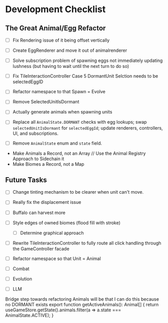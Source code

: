 # Development Checklist


## The Great Animal/Egg Refactor
- [ ] Fix Rendering issue of it being offset vertically
- [ ] Create EggRenderer and move it out of animalrenderer
- [ ] Solve subscription problem of spawning eggs not immediately updating lushness (but having to wait until the next turn to do so)
- [ ] Fix TileInteractionController Case 5 DormantUnit Selction needs to be selectedEggID
- [ ] Refactor namespace to that Spawn = Evolve

- [ ] Remove SelectedUnitIsDormant
- [ ] Actually generate animals when spawning units

- [ ] Replace all `AnimalState.DORMANT` checks with egg lookups; swap `selectedUnitIsDormant` for `selectedEggId`; update renderers, controllers, UI, and subscriptions.
- [ ] Remove `AnimalState` enum and `state` field.

- Make Animals a Record, not an Array // Use the Animal Registry Approach to Sidechain it
- Make Biomes a Record, not a Map




## Future Tasks

- [ ] Change tinting mechanism to be clearer when unit can't move.
- [ ] Really fix the displacement issue
- [ ] Buffalo can harvest more

- [ ] Style edges of owned biomes (flood fill with stroke)
  - [ ] Determine graphical approach

- [ ] Rewrite TileInteractionController to fully route all click handling through the GameController facade

- [ ] Refactor namespace so that Unit = Animal

- [ ] Combat
- [ ] Evolution
- [ ] LLM 


Bridge step towards refactoring Animals will be that I can do this because no DORMANT exists
export function getActiveAnimals(): Animal[] {
  return useGameStore.getState().animals.filter(a => a.state === AnimalState.ACTIVE);
}